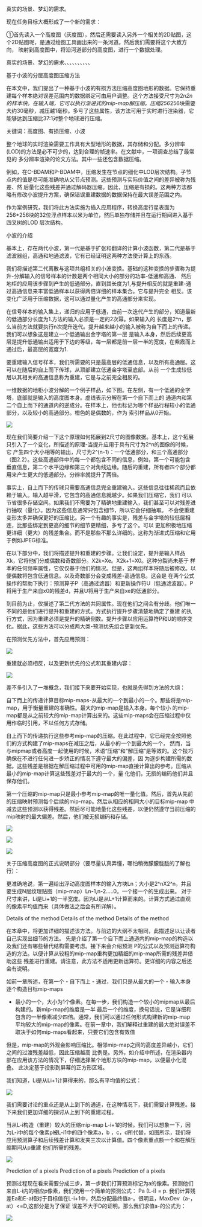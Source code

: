 真实的场景、梦幻的需求。

现在任务目标大概形成了一个新的需求：

①首先读入一个高度图（灰度图），然后还需要读入另外一个相关的2D贴图，这个2D贴图呢，是通过绘图工具画出来的一条河道。然后我们需要将这个大致方向，
映射到高度图中，将沿河道部分的高度图，进行一个数据处理。

真实的场景、梦幻的需求、、、、、、、、、、

基于小波的分层高度图压缩方法

在本文中，我们提出了一种基于小波的有损方法压缩高度图地形的数据。它保持重建每个样本绝对误差范围内的数据绑定可由用户调整。这个方法接受尺寸为2n*2n
的样本块。在输入端，它可以执行渐进式的mip-map解压缩。压缩256*256块需要大约30毫秒，减压越1毫秒。多亏了这些属性，该方法可用于实时进行渲染器，它
能够达到压缩比37:1对整个地球进行压缩。

关键词：高度图、有损压缩、小波

整个地球的实时渲染需要工作具有大型地形的数据，其存储和分配。多分辨率(LOD)的方法是必不可少的，达到合理的帧速率。在文献中，一项调查总结了最常见的
多分辨率渲染的论文方法。其中一些还包含数据压缩。

例如，在C-BDAM和P-BDAM中，压缩发生在节点的细化中LOD层次结构。子节点内的值是尽可能准确地从父节点预测。这些预测与实际价值之间的差异被称为残差、然
后量化这些残差并通过解码器压缩。因此，压缩是有损的。这两种方法都略有修改小波提升方案，确保错误重建数据的数据保持在最大误差范围之内。

作为案例研究，我们将此方法实施为插入应用程序，转换高度行星表面为256*256块的32位浮点样本以米为单位，然后单独存储并且在运行期间进入基于四叉树的LOD
层次结构。

小波的介绍

基本上，存在两代小波，第一代是基于扩张和翻译的计算小波函数，第二代是基于滤波器组，高通和地通滤波，它有已经证明这两种方法使计算上的东西。

我们将描述第二代离散与这项共组相关的小波变换。基础的这种变换的步骤称为提升-分解输入的信号样本的计数是两个相同大小的部分的功率-低通和高通、
然后地柜的应用该步骤到产生的低通部分，直到其长度为1,与提升相反的就是重建-通过高通信息来丰富低通样本以获得两倍详细的样本集合。它与提升完全
相反。该变化广泛用于压缩数据，这可以通过量化产生的高通部分来实现。

在信号样本的输入集上，递归的应用于低通，由前一次迭代产生的部分，知道最新的低通部分长度为1.方法的输入必须是一定的2次幂。如果输入的
长度是2^n，那么当前方法就要执行n次提升迭代。提升越来越小的输入被称为自下而上的传递。我们可以想象这是建立一个低通输出金字塔的第一层
是输入本身，然后后续更高层是提升低通输出适用于下边的等级，每一层都是前一层一半的宽度，在紫霞而上通过后，最高层的宽度为1.

要重建输入信号样本，我们所需要的只是最高层的低通信息，以及所有高通层。这可以在随后的自上而下传球，从顶部建立低通金字塔至底部。从前
一个生成较低层以其相关的高通信息称为重建，它是与之前完全相反的。

一维数据的地柜小波分解的一个例子样品，如下图。在左侧，有一个低通的金字塔，底部就是输入的高度图本身。虚线表示分解在第一个自下而上的
通道内和第二个自上而下的通道内的逆成分。在样本上，他也标记为哪个样品行程较小的低通部分，以及较小的高通部分。橙色的是偶数的，作为
索引样品从0开始。

![](https://i.loli.net/2018/07/28/5b5bd29618c3c.jpg)

现在我们简要介绍一下这个原理如何拓展到2尺寸的图像数据。基本上，这个拓展只引入了一个变化，所描述的原理-当提升应用于具有尺寸为2^n的图像的时候，它
产生四个大小相等的输出，尺寸为2^(n-1)：一个低通部分，和三个高通部分（图2.2）。这些高通部件中的每一个都包含不同的信息，例如，第一个可能包含
垂直信息，第二个水平边缘和第三个对角线边缘。随后的重建，所有者四个部分都用来产生更大的低通部分。分辨率就提升了两倍。

事实上，自上而下的传球只需要高通信息完全重建输入。这些信息往往稀疏而且依赖于输入。输入越平滑，它包含的高通信息就越少。如果我们压缩它，我们
可以节省很多存储空间。如果我们不需要为了精确地重建输入，我们甚至可以对残差进行抽取（量化）。因为这些信息通常只包含细节，所以它会仔细抽取。
不会使重建变形太多并确保更好的压缩比。另一个有趣的事实是，残差与金字塔的较低层相连，比那些绑定到更高的细节的细节更精细，多亏了这个。可以
更加积极地压缩更详细（更大）的残差集合。而不是那些不那么详细的。这称为渐进式压缩和它用于例如JPEG标准。

在以下部分中，我们将描述提升和重建的步骤。让我们设定，提升是输入样品Xk，它将他们分成偶数和奇数部分。X2k=Xe。X2k+1=X0。这种分裂尚未基于
样本的任何频率属性，它仅仅基于他们的情况。但是，这两组样本将随后被修改。以便偶数将包含低通信息。以及奇数部分会变成残差-高通信息。这会是
在两个公式操作的帮助下执行：预测算子P（高通过滤器）和更新操作符U（低通滤波器）。P将用于生产来自x0的残差d，并且U将用于生产来自xe的低通部分。

到目前为止，仅描述了第二代方法的共同属性。现在他们之间会有分歧。他们唯一不同的是他们进行提升和重建的方式。方式执行提升步骤清楚地确定了重建
的执行方式，因为重建必须是提升的精确倒数。提升步骤以应用运算符P和U的顺序变化。据此，这些方法可以分成两大类-预测优先组合更新优先。

在预测优先方法中，首先应用预测：

![](https://i.loli.net/2018/07/28/5b5bd6e305fd3.jpg)

重建就必须相反，以及更新优先的公式和其重建内容：

 ![](https://i.loli.net/2018/07/28/5b5bd7de96143.jpg)

差不多引入了一堆概念，我们接下来要开始实现，也就是先得到方法的大纲：

自下而上的传递计算目标mip-maps-从最大的一个到最小的一个。那些将是mip-map，用于衡量重建的准确性。最大的mip-map是输入本身。每个较小
的mip-map都是从之前较大的mip-map计算出来的。这些mip-maps会在压缩过程中仅用作临时引用，不以任何方式存储。

自上而下的传递执行这些参考mip-map的压缩。在此过程中，它已经完全按照他们的方式构建了mip-maps在减压之后，从最小的一个到最大的一个，
然而，当与mipmap或者高度一起使用的时候，术语“压缩”和“解压缩”是等效的。这个技巧确保在不进行任何进一步矫正的情况下遵守最大的偏差，因
为逐步构建所需的数据。这些残差是根据在解压缩过程中可用的mip-map直接计算出的参考。压缩从最小的mip-map计算这些残差对于最大的一个，量
化他们，无损的编码他们并且保存他们。

第一个压缩的mip-map只是最小参考mip-map的唯一量化值。然后，首先从先前的压缩映射预测每个后续的mip-map。然后从相应的相同大小的目标mip-map
中减去这些预测以获得残差。然后尽可能地量化这些残差，以便仍然遵守当前压缩的mip映射的最大偏差。然后，他们被无损编码和存储。

![](https://i.loli.net/2018/07/28/5b5be19d96929.jpg)

![](https://i.loli.net/2018/07/28/5b5be1b69f7e0.jpg)

![](https://i.loli.net/2018/07/28/5b5be1c54cf7a.jpg)

关于压缩高度图的正式说明部分（要尽量认真弄懂，哪怕稍微朦朦胧胧的了解也行）：

更准确地说，第一遍给出浮动高度图样本的输入方块Ln；大小是2^nX2^n，并且要生成N层纹理贴图（mip-map）Ln-1,n-2.....0。一个接一个的生成出来。
对于尺寸来讲，Li是Li+1的一半宽度。因为Li是从L+1计算而来的。计算方式通过直观的像素平均值而来（具体做法之后会有所详解）。

Details of the method
Details of the method
Details of the method

在本章中，将更加详细的描述该方法。与前边的大纲不太相同，此描述足以让读者自己实现出细节的方法。
先是介绍了第一个自下而上通道内的mip-map的构造以及我们还有哪些替代结构需要考虑。接下来会介绍预测
P的公式以及预测运算符构造的方法。以便计算从较粗的mip-map重构更加精细的mip-map所需的残差并借助这些
残差进行重建。请注意，此方法不适用更新运算符。更详细的内容之后还会有说明。


如前一章所述，在第一个 - 自下而上 - 通过，我们只是从最大的一个 - 输入本身逐个构造目标mip-maps
 - 最小的一个，大小为1个像素。在每一步，我们构造一个较小的mipmap从最后构建的。新mip-map的维度是一半
最后一个的维度，换句话说，它是详细和包含的一半像素减少四倍。通常，我们可以通过任何形式构建新的mip-map
平均较大的mip-map的像素。在前一章中，我们解释过重建的最大绝对误差不取决于如何mip-maps看起来，只要它们包含有效值

但是，mip-map的外观会影响压缩比。相邻mip-map之间的高度差异越小，它们之间的过渡残差越低，因此压缩越高
比例是。另外，如介绍中所述，在渲染器内部在应用该方法的情况下，仔细选择某个地形方块的mip-map，以便最小化混叠。
此决定基于投影到屏幕的正方形区域。

我们知道，Li是从Li+1计算得来的，那么有平均值的公式：

![](https://i.loli.net/2018/07/30/5b5e6676c952d.jpg)

我们需要讨论的重点还是从上到下的通道，在这种情况下，我们需要计算残差。接下来我们更加详细的探讨从上到下的重建过程。

当从L-i构造（重建）较大的压缩mip-map L-i+1的时候。我们可以想象一下，因为L-i中的每个像素p被L-i1中的四个像素a，b
，c，d所代替，如图所示，我们将应用预测算子和后续残差计算和发夹三次以计算值。四个像素重点额一个和在解压缩期间从p重建
他们所需的残差。

![](https://i.loli.net/2018/07/30/5b5e692652704.jpg)

Prediction of a pixels
Prediction of a pixels
Prediction of a pixels

预测过程现在看来需要分成三步，第一步我们打算预测标记为a的像素。预测他们来自L-i内的相应p像素，我们使用一个简单的预测公式：
Pa (L-i) = p. 我们计算残差Ea和E-a相对于目标值在L-i+1中，然后分配最终值a-。很明显，MaxDev（a-，at）<=D,这部分是为了保证
误差不大于D的证明。那么我们求值a-的公式为：

![](https://i.loli.net/2018/07/30/5b5e6af946515.jpg)




























































